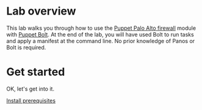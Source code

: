 # Lab overview

This lab walks you through how to use the [Puppet Palo Alto firewall](https://forge.puppet.com/puppetlabs/panos) module with [Puppet Bolt](https://puppet.com/products/bolt). At the end of the lab, you will have used Bolt to run tasks and apply a manifest at the command line. No prior knowledge of Panos or Bolt is required.

# Get started

OK, let's get into it.

[Install prerequisites](./01-install-prerequisites/README.md)
